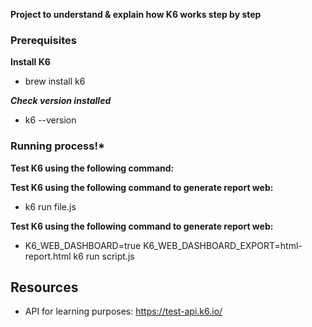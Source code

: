 **Project to understand & explain how K6 works step by step**

### Prerequisites

**Install K6**

* brew install k6

***Check version installed***

* k6 --version

### Running process!*

**Test K6 using the following command:**

**Test K6 using the following command to generate report web:**

* k6 run file.js

**Test K6 using the following command to generate report web:**

* K6_WEB_DASHBOARD=true K6_WEB_DASHBOARD_EXPORT=html-report.html k6 run script.js

## Resources
* API for learning purposes: https://test-api.k6.io/
